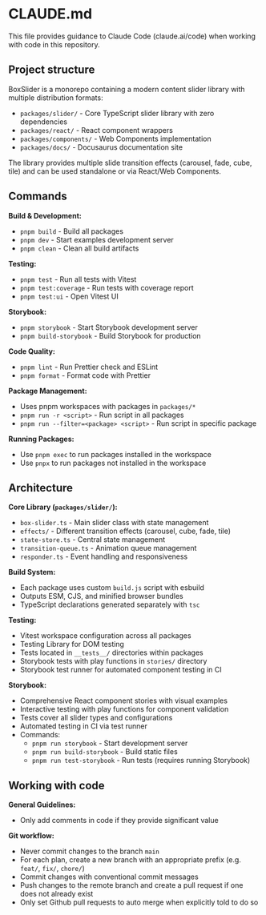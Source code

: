 # CLAUDE.md

This file provides guidance to Claude Code (claude.ai/code) when working with code in this repository.

## Project structure

BoxSlider is a monorepo containing a modern content slider library with multiple distribution formats:

- `packages/slider/` - Core TypeScript slider library with zero dependencies
- `packages/react/` - React component wrappers
- `packages/components/` - Web Components implementation
- `packages/docs/` - Docusaurus documentation site

The library provides multiple slide transition effects (carousel, fade, cube, tile) and can be used standalone or via React/Web Components.

## Commands

**Build & Development:**

- `pnpm build` - Build all packages
- `pnpm dev` - Start examples development server
- `pnpm clean` - Clean all build artifacts

**Testing:**

- `pnpm test` - Run all tests with Vitest
- `pnpm test:coverage` - Run tests with coverage report
- `pnpm test:ui` - Open Vitest UI

**Storybook:**

- `pnpm storybook` - Start Storybook development server
- `pnpm build-storybook` - Build Storybook for production

**Code Quality:**

- `pnpm lint` - Run Prettier check and ESLint
- `pnpm format` - Format code with Prettier

**Package Management:**

- Uses pnpm workspaces with packages in `packages/*`
- `pnpm run -r <script>` - Run script in all packages
- `pnpm run --filter=<package> <script>` - Run script in specific package

**Running Packages:**

- Use `pnpm exec` to run packages installed in the workspace
- Use `pnpx` to run packages not installed in the workspace

## Architecture

**Core Library (`packages/slider/`):**

- `box-slider.ts` - Main slider class with state management
- `effects/` - Different transition effects (carousel, cube, fade, tile)
- `state-store.ts` - Central state management
- `transition-queue.ts` - Animation queue management
- `responder.ts` - Event handling and responsiveness

**Build System:**

- Each package uses custom `build.js` script with esbuild
- Outputs ESM, CJS, and minified browser bundles
- TypeScript declarations generated separately with `tsc`

**Testing:**

- Vitest workspace configuration across all packages
- Testing Library for DOM testing
- Tests located in `__tests__/` directories within packages
- Storybook tests with play functions in `stories/` directory
- Storybook test runner for automated component testing in CI

**Storybook:**

- Comprehensive React component stories with visual examples
- Interactive testing with play functions for component validation
- Tests cover all slider types and configurations
- Automated testing in CI via test runner
- Commands:
  - `pnpm run storybook` - Start development server
  - `pnpm run build-storybook` - Build static files
  - `pnpm run test-storybook` - Run tests (requires running Storybook)

## Working with code

**General Guidelines:**

- Only add comments in code if they provide significant value

**Git workflow:**

- Never commit changes to the branch `main`
- For each plan, create a new branch with an appropriate prefix (e.g. `feat/`, `fix/`, `chore/`)
- Commit changes with conventional commit messages
- Push changes to the remote branch and create a pull request if one does not already exist
- Only set Github pull requests to auto merge when explicitly told to do so
